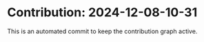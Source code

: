 # Contribution: 2024-12-08-10-31
This is an automated commit to keep the contribution graph active.
